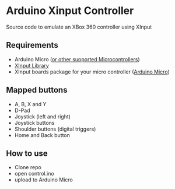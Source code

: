 # Arduino Xinput Controller

Source code to emulate an XBox 360 controller using XInput

## Requirements
- Arduino Micro ([or other supported Microcontrollers](https://github.com/dmadison/ArduinoXInput/blob/master/extras/SupportedBoards.md))
- [XInput Library](https://github.com/dmadison/ArduinoXInput)
- XInput boards package for your micro controller ([Arduino Micro](https://github.com/dmadison/ArduinoXInput_AVR)) 


## Mapped buttons
- A, B, X and Y
- D-Pad
- Joystick (left and right)
- Joystick buttons
- Shoulder buttons (digital triggers)
- Home and Back button

## How to use
- Clone repo
- open control.ino
- upload to Arduino Micro
